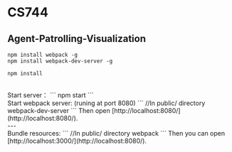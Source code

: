 # CS744
## Agent-Patrolling-Visualization
```
npm install webpack -g
npm install webpack-dev-server -g
```
```
npm install
```
<br>
Start server：
```
npm start
```
<br>
Start webpack server: (runing at port 8080)
```
//In public/ directory
webpack-dev-server
```
Then open [http://localhost:8080/](http://localhost:8080/).

<br>
---
<br>
Bundle resources:
```
//In public/ directory
webpack
```
Then you can open [http://localhost:3000/](http://localhost:8080/).
